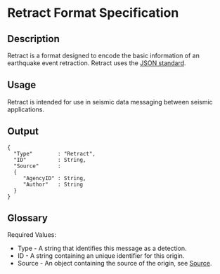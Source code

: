 # Retract Format Specification

## Description

Retract is a format designed to encode the basic information of an earthquake
event retraction.  Retract uses the [JSON standard](http://www.json.org).

## Usage
Retract is intended for use in seismic data messaging between seismic
applications.

## Output

    {
      "Type"        : "Retract",
      "ID"          : String,
      "Source"      :
      {
         "AgencyID" : String,
         "Author"   : String
      }
    }

## Glossary
Required Values:
* Type - A string that identifies this message as a detection.
* ID - A string containing an unique identifier for this origin.
* Source - An object containing the source of the origin, see
[Source](Source.md).
